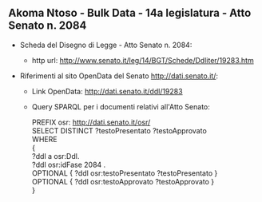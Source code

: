 ## Akoma Ntoso - Bulk Data - 14a legislatura - Atto Senato n. 2084 ##

* Scheda del Disegno di Legge - Atto Senato n. 2084:
	* http url: http://www.senato.it/leg/14/BGT/Schede/Ddliter/19283.htm

* Riferimenti al sito OpenData del Senato http://dati.senato.it/:
	* Link OpenData: http://dati.senato.it/ddl/19283
	* Query SPARQL per i documenti relativi all'Atto Senato:

        PREFIX osr: <http://dati.senato.it/osr/>  
		SELECT DISTINCT ?testoPresentato ?testoApprovato  
		WHERE  
		{  
		    ?ddl a osr:Ddl.  
		    ?ddl osr:idFase 2084 .  
		    OPTIONAL { ?ddl osr:testoPresentato ?testoPresentato }  
		    OPTIONAL { ?ddl osr:testoApprovato ?testoApprovato }  
		}
		